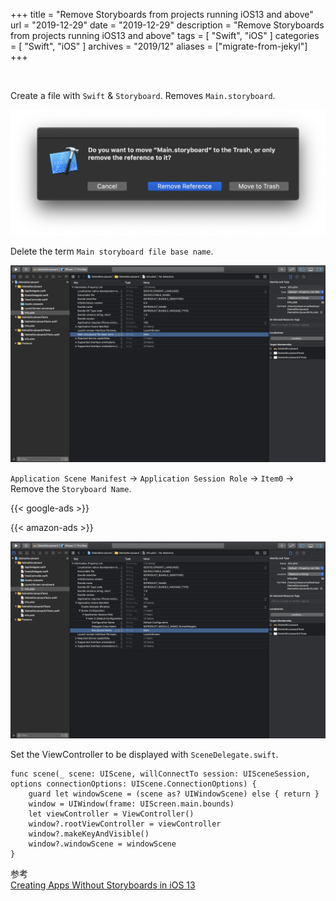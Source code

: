 +++
title =  "Remove Storyboards from projects running iOS13 and above"
url = "2019-12-29"
date = "2019-12-29"
description = "Remove Storyboards from projects running iOS13 and above"
tags = [
    "Swift", "iOS"
]
categories = [
    "Swift", "iOS"
]
archives = "2019/12"
aliases = ["migrate-from-jekyl"]
+++

<br>

Create a file with `Swift` & `Storyboard`.
Removes `Main.storyboard`.

![Delete Storyboard](1.png)

Delete the term `Main storyboard file base name`.

![Delete Main In Info.plist](2.png)

`Application Scene Manifest` -> `Application Session Role` -> `Item0` -> Remove the `Storyboard Name`.

<!-- Google Ads -->
{{< google-ads >}}

<!-- Amazon Ads -->
{{< amazon-ads >}}


![Delete Storyboard Name](3.png)

Set the ViewController to be displayed with `SceneDelegate.swift`.

```
func scene(_ scene: UIScene, willConnectTo session: UISceneSession, options connectionOptions: UIScene.ConnectionOptions) {
    guard let windowScene = (scene as? UIWindowScene) else { return }
    window = UIWindow(frame: UIScreen.main.bounds)
    let viewController = ViewController()
    window?.rootViewController = viewController
    window?.makeKeyAndVisible()
    window?.windowScene = windowScene
}
```

参考  
[Creating Apps Without Storyboards in iOS 13](https://medium.com/better-programming/creating-apps-without-storyboards-in-ios-13-fc9550bb9c12)
